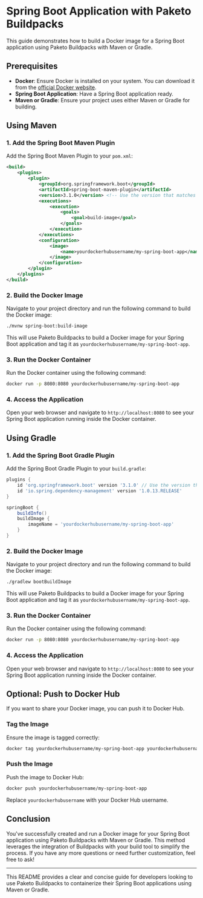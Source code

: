# Spring Boot Application with Paketo Buildpacks

This guide demonstrates how to build a Docker image for a Spring Boot application using Paketo Buildpacks with Maven or Gradle.

## Prerequisites

- **Docker**: Ensure Docker is installed on your system. You can download it from the [official Docker website](https://www.docker.com/products/docker-desktop).
- **Spring Boot Application**: Have a Spring Boot application ready.
- **Maven or Gradle**: Ensure your project uses either Maven or Gradle for building.

## Using Maven

### 1. Add the Spring Boot Maven Plugin

Add the Spring Boot Maven Plugin to your `pom.xml`:

```xml
<build>
    <plugins>
        <plugin>
            <groupId>org.springframework.boot</groupId>
            <artifactId>spring-boot-maven-plugin</artifactId>
            <version>3.1.0</version> <!-- Use the version that matches your Spring Boot version -->
            <executions>
                <execution>
                    <goals>
                        <goal>build-image</goal>
                    </goals>
                </execution>
            </executions>
            <configuration>
                <image>
                    <name>yourdockerhubusername/my-spring-boot-app</name>
                </image>
            </configuration>
        </plugin>
    </plugins>
</build>
```

### 2. Build the Docker Image

Navigate to your project directory and run the following command to build the Docker image:

```bash
./mvnw spring-boot:build-image
```

This will use Paketo Buildpacks to build a Docker image for your Spring Boot application and tag it as `yourdockerhubusername/my-spring-boot-app`.

### 3. Run the Docker Container

Run the Docker container using the following command:

```bash
docker run -p 8080:8080 yourdockerhubusername/my-spring-boot-app
```

### 4. Access the Application

Open your web browser and navigate to `http://localhost:8080` to see your Spring Boot application running inside the Docker container.

## Using Gradle

### 1. Add the Spring Boot Gradle Plugin

Add the Spring Boot Gradle Plugin to your `build.gradle`:

```groovy
plugins {
    id 'org.springframework.boot' version '3.1.0' // Use the version that matches your Spring Boot version
    id 'io.spring.dependency-management' version '1.0.13.RELEASE'
}

springBoot {
    buildInfo()
    buildImage {
        imageName = 'yourdockerhubusername/my-spring-boot-app'
    }
}
```

### 2. Build the Docker Image

Navigate to your project directory and run the following command to build the Docker image:

```bash
./gradlew bootBuildImage
```

This will use Paketo Buildpacks to build a Docker image for your Spring Boot application and tag it as `yourdockerhubusername/my-spring-boot-app`.

### 3. Run the Docker Container

Run the Docker container using the following command:

```bash
docker run -p 8080:8080 yourdockerhubusername/my-spring-boot-app
```

### 4. Access the Application

Open your web browser and navigate to `http://localhost:8080` to see your Spring Boot application running inside the Docker container.

## Optional: Push to Docker Hub

If you want to share your Docker image, you can push it to Docker Hub.

### Tag the Image

Ensure the image is tagged correctly:

```bash
docker tag yourdockerhubusername/my-spring-boot-app yourdockerhubusername/my-spring-boot-app
```

### Push the Image

Push the image to Docker Hub:

```bash
docker push yourdockerhubusername/my-spring-boot-app
```

Replace `yourdockerhubusername` with your Docker Hub username.

## Conclusion

You've successfully created and run a Docker image for your Spring Boot application using Paketo Buildpacks with Maven or Gradle. This method leverages the integration of Buildpacks with your build tool to simplify the process. If you have any more questions or need further customization, feel free to ask!

---

This README provides a clear and concise guide for developers looking to use Paketo Buildpacks to containerize their Spring Boot applications using Maven or Gradle.